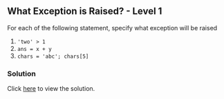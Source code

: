## What Exception is Raised? - Level 1

For each of the following statement, specify what exception will be raised

1. `'two' > 1`
2. `ans = x + y`
3. `chars = 'abc'; chars[5]`

### Solution

Click [here](solutions/exceptions/what_exception_is_raised.md) to view the solution.
